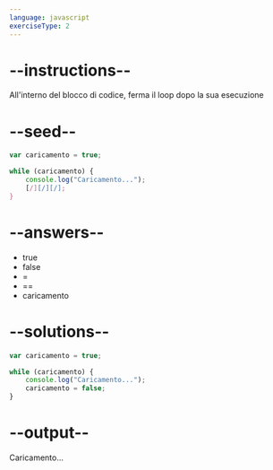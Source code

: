 ```yaml
---
language: javascript
exerciseType: 2
---
```


# --instructions--

All'interno del blocco di codice, ferma il loop dopo la sua esecuzione

# --seed--

```javascript
var caricamento = true;

while (caricamento) {
    console.log("Caricamento...");
    [/][/][/];
}
```

# --answers--

- true
- false
-  = 
-  == 
- caricamento

# --solutions--

```javascript
var caricamento = true;

while (caricamento) {
    console.log("Caricamento...");
    caricamento = false;
}
```

# --output--

Caricamento...
